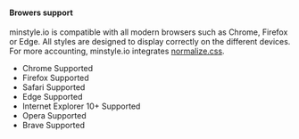 #### Browers support

minstyle.io is compatible with all modern browsers such as Chrome, Firefox or Edge. All styles are designed to display correctly on the different devices. For more accounting, minstyle.io integrates [normalize.css](https://necolas.github.io/normalize.css/).

* Chrome <span class="ms-label ms-small ms-success">Supported</span>
* Firefox <span class="ms-label ms-small ms-success">Supported</span>
* Safari <span class="ms-label ms-small ms-success">Supported</span>
* Edge <span class="ms-label ms-small ms-success">Supported</span>
* Internet Explorer 10+ <span class="ms-label ms-small ms-success">Supported</span>
* Opera <span class="ms-label ms-small ms-success">Supported</span>
* Brave <span class="ms-label ms-small ms-success">Supported</span>